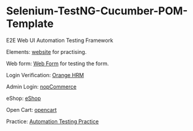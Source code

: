 # Selenium-TestNG-Cucumber-POM-Template
E2E Web UI Automation Testing Framework


Elements: [website](https://rahulshettyacademy.com/AutomationPractice/) for practising.

Web form: [Web Form](https://www.selenium.dev/selenium/web/web-form.html) for testing the form.

Login Verification: [Orange HRM](https://opensource-demo.orangehrmlive.com/web/index.php/auth/login)

Admin Login: [nopCommerce](https://admin-demo.nopcommerce.com/login)

eShop: [eShop](http://www.automationpractice.pl/index.php)

Open Cart: [opencart](https://demo.opencart.com/)

Practice: [Automation Testing Practice](https://testautomationpractice.blogspot.com/)

